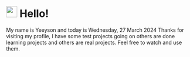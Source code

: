  <h1>
    <img src="https://emojis.slackmojis.com/emojis/images/1643510097/45343/hi.gif?1643510097" width="30"/> 
    Hello!
 </h1>
 <p>
    My name is Yeeyson and today is Wednesday, 27 March 2024
    Thanks for visiting my profile, I have some test projects going on others are done learning projects and others are real projects.
    Feel free to watch and use them.
 </p>